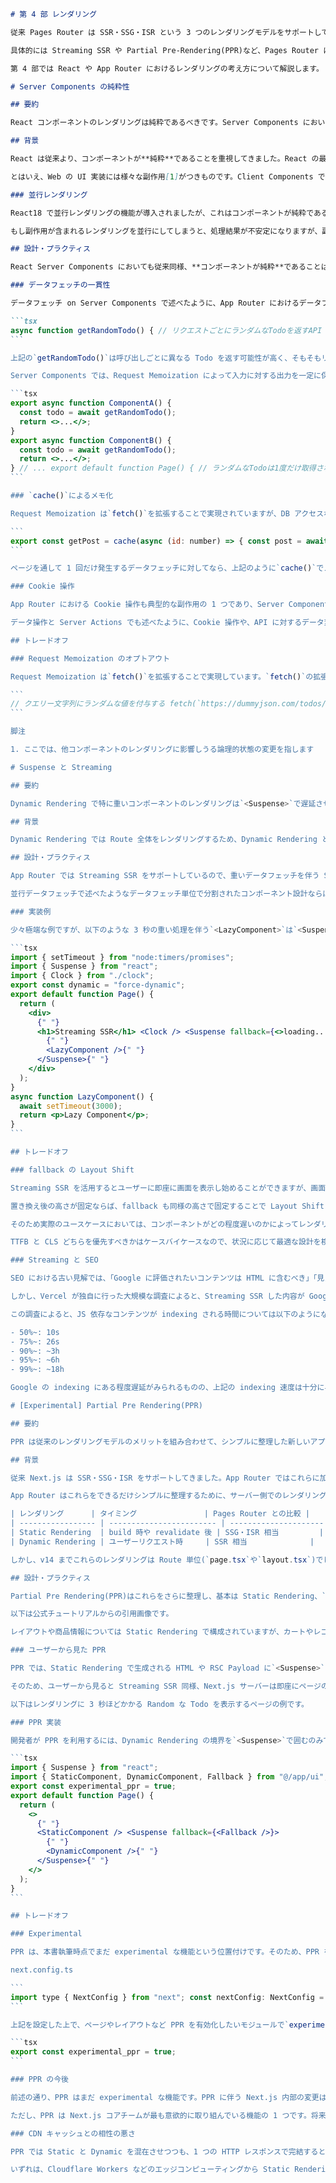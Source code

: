 ````markdown
# 第 4 部 レンダリング

従来 Pages Router は SSR・SSG・ISR という 3 つのレンダリングモデルをサポートしてきました。App Router は引き続きこれらをサポートしていますが、これらに加え**Streaming**に対応している点が大きく異なります。

具体的には Streaming SSR や Partial Pre-Rendering(PPR)など、Pages Router にはない新たなレンダリングモデルがサポートされています。特に PPR は、従来より高いパフォーマンスを実現しつつもシンプルなメンタルモデルで Next.js を扱うことができるようになります。

第 4 部では React や App Router におけるレンダリングの考え方について解説します。

# Server Components の純粋性

## 要約

React コンポーネントのレンダリングは純粋であるべきです。Server Components においてもこれは同様で、データフェッチをメモ化することで純粋性を保つことができます。

## 背景

React は従来より、コンポーネントが**純粋**であることを重視してきました。React の最大の特徴の 1 つである宣言的 UI も、コンポーネントが純粋であることを前提としています。

とはいえ、Web の UI 実装には様々な副作用[1]がつきものです。Client Components では、副作用を`useState()`や`useEffect()`などの hooks に分離することで、コンポーネントの純粋性を保てるように設計されています。

### 並行レンダリング

React18 で並行レンダリングの機能が導入されましたが、これはコンポーネントが純粋であることを前提としています。

もし副作用が含まれるレンダリングを並行にしてしまうと、処理結果が不安定になりますが、副作用を含まなければレンダリングを並行にしても結果は安定します。このように、従来より React の多くの機能は、コンポーネントが副作用を持たないことを前提としていました。

## 設計・プラクティス

React Server Components においても従来同様、**コンポーネントが純粋**であることは非常に重要です。App Router もこの原則に沿って、各種 API が設計されています。

### データフェッチの一貫性

データフェッチ on Server Components で述べたように、App Router におけるデータフェッチは Server Components で行うことが推奨されます。本来、データフェッチは純粋性を損なう操作の典型です。

```tsx
async function getRandomTodo() { // リクエストごとにランダムなTodoを返すAPI const res = await fetch("https://dummyjson.com/todos/random"); return (await res.json()) as Todo; }
```

上記の`getRandomTodo()`は呼び出しごとに異なる Todo を返す可能性が高く、そもそもリクエストに失敗する可能性もあるため戻り値は不安定です。このようなデータフェッチを内部的に呼び出す関数は、同じ入力（引数）でも出力（戻り値）が異なる可能性があり、純粋ではありません。

Server Components では、Request Memoization によって入力に対する出力を一定に保つことで、データフェッチをサポートしながらもレンダリングの範囲ではコンポーネントの純粋性を保てるよう設計されています。

```tsx
export async function ComponentA() {
  const todo = await getRandomTodo();
  return <>...</>;
}
export async function ComponentB() {
  const todo = await getRandomTodo();
  return <>...</>;
} // ... export default function Page() { // ランダムなTodoは1度だけ取得され、 // 結果<ComponentA>と<ComponentB>は同じTodoを表示する return ( <> <ComponentA /> <ComponentB /> </> ); }
```

### `cache()`によるメモ化

Request Memoization は`fetch()`を拡張することで実現されていますが、DB アクセスなど`fetch()`を利用しないデータフェッチについても同様に純粋性は重要です。これは`React.cache()`を利用することで簡単に実装することができます。

```
export const getPost = cache(async (id: number) => { const post = await db.query.posts.findFirst({ where: eq(posts.id, id), }); if (!post) throw new NotFoundError("Post not found"); return post; });
```

ページを通して 1 回だけ発生するデータフェッチに対してなら、上記のように`cache()`でメモ化する必要はないように感じられるかもしれませんが、筆者は基本的にメモ化しておくことを推奨します。あえてメモ化したくない場合には、後々の改修で複数回呼び出すことになった際に一貫性が破綻するリスクが伴います。

### Cookie 操作

App Router における Cookie 操作も典型的な副作用の 1 つであり、Server Components からは変更操作である`cookies().set()`や`cookies().delete()`は呼び出すことができません。

データ操作と Server Actions でも述べたように、Cookie 操作や、API に対するデータ変更リクエストなど変更操作は Server Actions で行いましょう。

## トレードオフ

### Request Memoization のオプトアウト

Request Memoization は`fetch()`を拡張することで実現しています。`fetch()`の拡張をやめるようなオプトアウト手段は現状ありません。ただし、`fetch()`に渡す引数次第で Request Memoization をオプトアプトして都度データフェッチすることは可能です。

```
// クエリー文字列にランダムな値を付与する fetch(`https://dummyjson.com/todos/random?_hash=${Math.random()}`); // `signal`を指定する const controller = new AbortController(); const signal = controller.signal; fetch(`https://dummyjson.com/todos/random`, { signal });
```

脚注

1. ここでは、他コンポーネントのレンダリングに影響しうる論理的状態の変更を指します

# Suspense と Streaming

## 要約

Dynamic Rendering で特に重いコンポーネントのレンダリングは`<Suspense>`で遅延させて、Streaming SSR にしましょう。

## 背景

Dynamic Rendering では Route 全体をレンダリングするため、Dynamic Rendering と Data Cache では Data Cache を活用することを検討すべきであるということを述べました。しかし、キャッシュできないようなデータフェッチに限って無視できないほど遅いということはよくあります。

## 設計・プラクティス

App Router では Streaming SSR をサポートしているので、重いデータフェッチを伴う Server Components のレンダリングを遅延させ、ユーザーにいち早くレスポンスを返し始めることができます。具体的には、App Router は`<Suspense>`の fallback を元に即座にレスポンスを送信し始め、その後、`<Suspense>`内のレンダリングが完了次第結果がクライアントへと続いて送信されます。

並行データフェッチで述べたようなデータフェッチ単位で分割されたコンポーネント設計ならば、`<Suspense>`境界を追加するのみで容易に実装できるはずです。

### 実装例

少々極端な例ですが、以下のような 3 秒の重い処理を伴う`<LazyComponent>`は`<Suspense>`によってレンダリングが遅延されるので、ユーザーは 3 秒を待たずにすぐにページのタイトルや`<Clock>`を見ることができます。

```tsx
import { setTimeout } from "node:timers/promises";
import { Suspense } from "react";
import { Clock } from "./clock";
export const dynamic = "force-dynamic";
export default function Page() {
  return (
    <div>
      {" "}
      <h1>Streaming SSR</h1> <Clock /> <Suspense fallback={<>loading...</>}>
        {" "}
        <LazyComponent />{" "}
      </Suspense>{" "}
    </div>
  );
}
async function LazyComponent() {
  await setTimeout(3000);
  return <p>Lazy Component</p>;
}
```

## トレードオフ

### fallback の Layout Shift

Streaming SSR を活用するとユーザーに即座に画面を表示し始めることができますが、画面の一部に fallback を表示しそれが後に置き換えられるため、いわゆる**Layout Shift**が発生する可能性があります。

置き換え後の高さが固定ならば、fallback も同様の高さで固定することで Layout Shift を防ぐことができます。一方、置き換え後の高さが固定でない場合には Layout Shift が発生することになり、Time to First Byte(TTFB)と Cumulative Layout Shift(CLS)のトレードオフが発生します。

そのため実際のユースケースにおいては、コンポーネントがどの程度遅いのかによってレンダリングを遅延させるべきかどうか判断が変わってきます。筆者の感覚論ですが、たとえば 200ms 程度のデータフェッチを伴う Server Components なら TTFB を短縮するより Layout Shift のデメリットの方が大きいと判断することが多いでしょう。1s を超えてくるような Server Components なら迷わず遅延することを選びます。

TTFB と CLS どちらを優先すべきかはケースバイケースなので、状況に応じて最適な設計を検討しましょう。

### Streaming と SEO

SEO における古い見解では、「Google に評価されたいコンテンツは HTML に含むべき」「見えてないコンテンツは評価されない」といったものがありました。これらが事実なら、Streaming SSR は SEO 的に不利ということになります。

しかし、Vercel が独自に行った大規模な調査によると、Streaming SSR した内容が Google に評価されないということはなかったとのことです。

この調査によると、JS 依存なコンテンツが indexing される時間については以下のようになっています。

- 50%~: 10s
- 75%~: 26s
- 90%~: ~3h
- 95%~: ~6h
- 99%~: ~18h

Google の indexing にある程度遅延がみられるものの、上記の indexing 速度は十分に早いと言えるため、コンテンツの表示が JS 依存な Streaming SSR が SEO に与える影響は少ない(もしくはほとんどない)と筆者は考えます。

# [Experimental] Partial Pre Rendering(PPR)

## 要約

PPR は従来のレンダリングモデルのメリットを組み合わせて、シンプルに整理した新しいアプローチです。`<Suspense>`境界の外側を Static Rendering、内側を Dynamic Rendering とすることが可能で、既存のモデルを簡素化しつつも高いパフォーマンスを実現します。PPR の使い方・考え方・実装状況を理解しておきましょう。

## 背景

従来 Next.js は SSR・SSG・ISR をサポートしてきました。App Router ではこれらに加え、Streaming SSR もサポートしています。複数のレンダリングモデルをサポートしているため付随するオプションが多数あり、複雑化している・考えることが多すぎるといったフィードバックが Next.js 開発チームに多数寄せられていました。

App Router はこれらをできるだけシンプルに整理するために、サーバー側でのレンダリングを Static Rendering と Dynamic Rendering という 2 つのモデルに再整理しました。

| レンダリング      | タイミング               | Pages Router との比較 |
| ----------------- | ------------------------ | --------------------- |
| Static Rendering  | build 時や revalidate 後 | SSG・ISR 相当         |
| Dynamic Rendering | ユーザーリクエスト時     | SSR 相当              |

しかし、v14 までこれらのレンダリングは Route 単位(`page.tsx`や`layout.tsx`)でしか選択できませんでした。そのため、大部分が静的化できるようなページでも一部動的なコンテンツがある場合には、ページ全体を Dynamic Rendering にするか、Static Rendering+Client Components によるクライアントサイドデータフェッチで処理する必要がありました。

## 設計・プラクティス

Partial Pre Rendering(PPR)はこれらをさらに整理し、基本は Static Rendering、`<Suspense>`境界内を Dynamic Rendering とすることを可能としました。これにより、必ずしもレンダリングを Route 単位で考える必要はなくなり、1 つのページ・1 つの HTTP レスポンスに Static と Dynamic を混在させることができるようになりました。

以下は公式チュートリアルからの引用画像です。

レイアウトや商品情報については Static Rendering で構成されていますが、カートやレコメンドといったユーザーごとに異なるであろう部分は Dynamic Rendering とすることが表現されています。

### ユーザーから見た PPR

PPR では、Static Rendering で生成される HTML や RSC Payload に`<Suspense>`の`fallback`が埋め込まれます。`fallback`は Dynamic Rendering が完了するたびに置き換わっていくことになります。

そのため、ユーザーから見ると Streaming SSR 同様、Next.js サーバーは即座にページの一部分を返し始め、表示された`fallback`が徐々に置き換わっていくように見えます。

以下はレンダリングに 3 秒ほどかかる Random な Todo を表示するページの例です。

### PPR 実装

開発者が PPR を利用するには、Dynamic Rendering の境界を`<Suspense>`で囲むのみです。非常にシンプルかつ React の API を用いた実装であることも、PPR の優れている点です。

```tsx
import { Suspense } from "react";
import { StaticComponent, DynamicComponent, Fallback } from "@/app/ui";
export const experimental_ppr = true;
export default function Page() {
  return (
    <>
      {" "}
      <StaticComponent /> <Suspense fallback={<Fallback />}>
        {" "}
        <DynamicComponent />{" "}
      </Suspense>{" "}
    </>
  );
}
```

## トレードオフ

### Experimental

PPR は、本書執筆時点でまだ experimental な機能という位置付けです。そのため、PPR を利用するには Next.js の`canary`バージョンと、`next.config.ts`に以下の設定を追加する必要があります。

next.config.ts

```
import type { NextConfig } from "next"; const nextConfig: NextConfig = { experimental: { ppr: "incremental", // v14.xではboolean }, }; export default nextConfig;
```

上記を設定した上で、ページやレイアウトなど PPR を有効化したいモジュールで`experimental_ppr`を export します。

```tsx
export const experimental_ppr = true;
```

### PPR の今後

前述の通り、PPR はまだ experimental な機能です。PPR に伴う Next.js 内部の変更は大規模なもので、バグや変更される挙動もあるかもしれません。現時点では、実験的利用以上のことは避けておくのが無難でしょう。

ただし、PPR は Next.js コアチームが最も意欲的に取り組んでいる機能の 1 つです。将来的には主要な機能となる可能性が高いので、先行して学んでおく価値はあると筆者は考えます。

### CDN キャッシュとの相性の悪さ

PPR では Static と Dynamic を混在させつつも、1 つの HTTP レスポンスで完結するという特徴を持っています。これはレスポンス単位でキャッシュすることを想定した CDN とは非常に相性が悪く、CDN キャッシュできないというトレードオフが発生します。

いずれは、Cloudflare Workers などのエッジコンピューティングから Static Rendering な部分を返しつつ、オリジンから Dynamic Rendering な部分を返すような構成が容易にできるような未来が来るかもしれません。今後の CDN ベンダーや Next.js チームの動向に期待したいところです。
````
